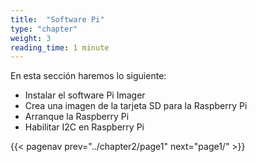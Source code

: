 ```yaml
---
title:  "Software Pi"
type: "chapter"
weight: 3
reading_time: 1 minute
---
```


En esta sección haremos lo siguiente:

- Instalar el software Pi Imager
- Crea una imagen de la tarjeta SD para la Raspberry Pi
- Arranque la Raspberry Pi
- Habilitar I2C en Raspberry Pi

{{< pagenav prev="../chapter2/page1" next="page1/" >}}
